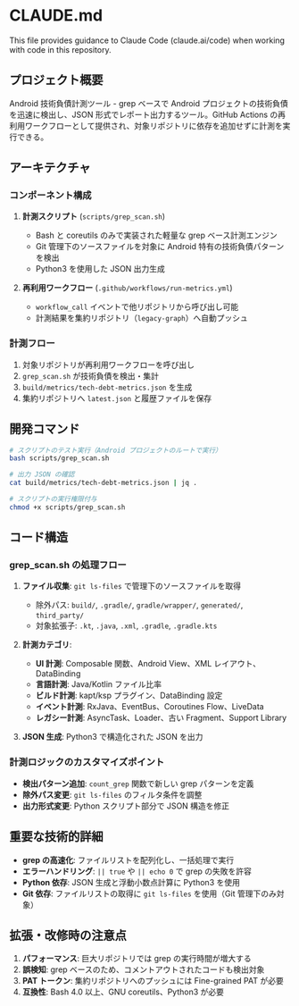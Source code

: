 # CLAUDE.md

This file provides guidance to Claude Code (claude.ai/code) when working with code in this repository.

## プロジェクト概要

Android 技術負債計測ツール - grep ベースで Android プロジェクトの技術負債を迅速に検出し、JSON 形式でレポート出力するツール。GitHub Actions の再利用ワークフローとして提供され、対象リポジトリに依存を追加せずに計測を実行できる。

## アーキテクチャ

### コンポーネント構成

1. **計測スクリプト** (`scripts/grep_scan.sh`)
   - Bash と coreutils のみで実装された軽量な grep ベース計測エンジン
   - Git 管理下のソースファイルを対象に Android 特有の技術負債パターンを検出
   - Python3 を使用した JSON 出力生成

2. **再利用ワークフロー** (`.github/workflows/run-metrics.yml`)
   - `workflow_call` イベントで他リポジトリから呼び出し可能
   - 計測結果を集約リポジトリ（`legacy-graph`）へ自動プッシュ

### 計測フロー

1. 対象リポジトリが再利用ワークフローを呼び出し
2. `grep_scan.sh` が技術負債を検出・集計
3. `build/metrics/tech-debt-metrics.json` を生成
4. 集約リポジトリへ `latest.json` と履歴ファイルを保存

## 開発コマンド

```bash
# スクリプトのテスト実行（Android プロジェクトのルートで実行）
bash scripts/grep_scan.sh

# 出力 JSON の確認
cat build/metrics/tech-debt-metrics.json | jq .

# スクリプトの実行権限付与
chmod +x scripts/grep_scan.sh
```

## コード構造

### grep_scan.sh の処理フロー

1. **ファイル収集**: `git ls-files` で管理下のソースファイルを取得
   - 除外パス: `build/`, `.gradle/`, `gradle/wrapper/`, `generated/`, `third_party/`
   - 対象拡張子: `.kt`, `.java`, `.xml`, `.gradle`, `.gradle.kts`

2. **計測カテゴリ**:
   - **UI 計測**: Composable 関数、Android View、XML レイアウト、DataBinding
   - **言語計測**: Java/Kotlin ファイル比率
   - **ビルド計測**: kapt/ksp プラグイン、DataBinding 設定
   - **イベント計測**: RxJava、EventBus、Coroutines Flow、LiveData
   - **レガシー計測**: AsyncTask、Loader、古い Fragment、Support Library

3. **JSON 生成**: Python3 で構造化された JSON を出力

### 計測ロジックのカスタマイズポイント

- **検出パターン追加**: `count_grep` 関数で新しい grep パターンを定義
- **除外パス変更**: `git ls-files` のフィルタ条件を調整
- **出力形式変更**: Python スクリプト部分で JSON 構造を修正

## 重要な技術的詳細

- **grep の高速化**: ファイルリストを配列化し、一括処理で実行
- **エラーハンドリング**: `|| true` や `|| echo 0` で grep の失敗を許容
- **Python 依存**: JSON 生成と浮動小数点計算に Python3 を使用
- **Git 依存**: ファイルリストの取得に `git ls-files` を使用（Git 管理下のみ対象）

## 拡張・改修時の注意点

1. **パフォーマンス**: 巨大リポジトリでは grep の実行時間が増大する
2. **誤検知**: grep ベースのため、コメントアウトされたコードも検出対象
3. **PAT トークン**: 集約リポジトリへのプッシュには Fine-grained PAT が必要
4. **互換性**: Bash 4.0 以上、GNU coreutils、Python3 が必要